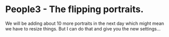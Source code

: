 # People3 - The flipping portraits.

We will be adding about 10 more portraits in the next day which might mean we have to resize things. But I can do that and give you the new settings...
